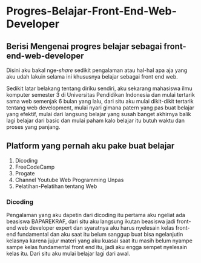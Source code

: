 # Progres-Belajar-Front-End-Web-Developer
Berisi Mengenai progres belajar sebagai front-end-web-developer
--

Disini aku bakal nge-*share* sedikit pengalaman atau hal-hal apa aja yang aku udah lakuin selama ini khususnya belajar sebagai front end web. <br>

Sedikit latar belakang tentang diriku sendiri, aku sekarang mahasiswa ilmu komputer semester 3 di Universitas Pendidikan Indonesia dan mulai tertarik sama web semenjak 6 bulan yang lalu, dari situ aku mulai dikit-dikit tertarik tentang web development, mulai nyari gimana patern yang pas buat belajar yang efektif, mulai dari langsung belajar yang susah banget akhirnya balik lagi belajar dari basic dan mulai paham kalo belajar itu butuh waktu dan proses yang panjang.

## Platform yang pernah aku pake buat belajar
1. Dicoding
2. FreeCodeCamp
3. Progate
4. Channel Youtube Web Programming Unpas
5. Pelatihan-Pelatihan tentang Web

### Dicoding
Pengalaman yang aku dapetin dari dicoding itu pertama aku ngeliat ada beasiswa BAPAREKRAF, dari situ aku langsung ikutan beasiswa jadi front-end web developer expert dan syaratnya aku harus nyelesain kelas front-end fundamental dan aku saat itu belum sanggup buat bisa ngelanjutin kelasnya karena jujur materi yang aku kuasai saat itu masih belum nyampe sampe kelas fundamental front end itu, jadi aku engga sempet nyelesain kelas itu. Dari situ aku mulai belajar lagi dari awal.
